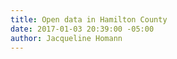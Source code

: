 ```yaml
---
title: Open data in Hamilton County
date: 2017-01-03 20:39:00 -05:00
author: Jacqueline Homann
---
```


